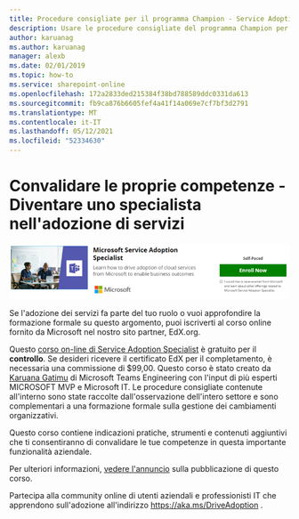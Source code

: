 ```yaml
---
title: Procedure consigliate per il programma Champion - Service Adoption Specialist
description: Usare le procedure consigliate del programma Champion per guidare l'adozione di Office 365.
author: karuanag
ms.author: karuanag
manager: alexb
ms.date: 02/01/2019
ms.topic: how-to
ms.service: sharepoint-online
ms.openlocfilehash: 172a2833ded215384f38bd788589ddc0331da613
ms.sourcegitcommit: fb9ca876b6605fef4a41f14a069e7cf7bf3d2791
ms.translationtype: MT
ms.contentlocale: it-IT
ms.lasthandoff: 05/12/2021
ms.locfileid: "52334630"
---
```

# <a name="validate-your-skills---become-a-service-adoption-specialist"></a>Convalidare le proprie competenze - Diventare uno specialista nell'adozione di servizi

![Corso di specialisti per l'adozione di servizi](media/champs_sascourse.png)

Se l'adozione dei servizi fa parte del tuo ruolo o vuoi approfondire la formazione formale su questo argomento, puoi iscriverti al corso online fornito da Microsoft nel nostro sito partner, EdX.org. 

Questo [corso on-line di Service Adoption Specialist](/learn/paths/m365-service-adoption/) è gratuito per il **controllo**.  Se desideri ricevere il certificato EdX per il completamento, è necessaria una commissione di $99,00.  Questo corso è stato creato da [Karuana Gatimu](https://linkedin.com/in/karuanagatimu) di Microsoft Teams Engineering con l'input di più esperti MICROSOFT MVP e Microsoft IT.  Le procedure consigliate contenute all'interno sono state raccolte dall'osservazione dell'intero settore e sono complementari a una formazione formale sulla gestione dei cambiamenti organizzativi.  

Questo corso contiene indicazioni pratiche, strumenti e contenuti aggiuntivi che ti consentiranno di convalidare le tue competenze in questa importante funzionalità aziendale.  

Per ulteriori informazioni, [vedere l'annuncio](https://aka.ms/AdoptionCertAnnouncement) sulla pubblicazione di questo corso. 

Partecipa alla community online di utenti aziendali e professionisti IT che apprendono sull'adozione all'indirizzo https://aka.ms/DriveAdoption .